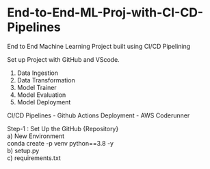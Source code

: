 # End-to-End-ML-Proj-with-CI-CD-Pipelines
End to End Machine Learning Project built using CI/CD Pipelining 

Set up Project with GitHub and VScode.

1. Data Ingestion 
2. Data Transformation
3. Model Trainer
4. Model Evaluation 
5. Model Deployment 

CI/CD Pipelines - Github Actions
Deployment - AWS 
Coderunner 

Step-1 : Set Up the GitHub {Repository}   
a) New Environment   
    conda create -p venv python==3.8 -y   
b) setup.py   
c) requirements.txt 